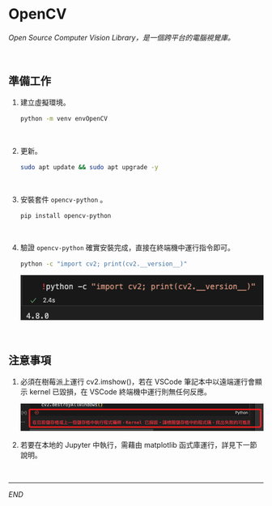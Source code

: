 # OpenCV

_Open Source Computer Vision Library，是一個跨平台的電腦視覺庫。_

<br>

## 準備工作

1. 建立虛擬環境。

    ```bash
    python -m venv envOpenCV
    ```

<br>

2. 更新。

    ```bash
    sudo apt update && sudo apt upgrade -y
    ```

<br>

3. 安裝套件 `opencv-python` 。

    ```bash
    pip install opencv-python
    ```

<br>

4. 驗證 `opencv-python` 確實安裝完成，直接在終端機中運行指令即可。

    ```bash
    python -c "import cv2; print(cv2.__version__)"
    ```

    ![](images/img_01.png)

<br>

## 注意事項

1. 必須在樹莓派上運行 cv2.imshow()，若在 VSCode 筆記本中以遠端運行會顯示 kernel 已毀損，在 VSCode 終端機中運行則無任何反應。
   
    ![](images/img_02.png)

2. 若要在本地的 Jupyter 中執行，需藉由 matplotlib 函式庫運行，詳見下一節說明。

<br>

---

_END_